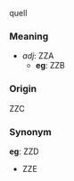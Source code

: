 quell
### Meaning
+ _adj_: ZZA
    + __eg__: ZZB

### Origin

ZZC

### Synonym

__eg__: ZZD

+ ZZE


